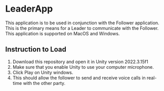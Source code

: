 # LeaderApp
This application is to be used in conjunction with the Follower application. This is the primary means for a Leader to communicate with the Follower. This application is supported on MacOS and Windows. 

## Instruction to Load
1) Download this repository and open it in Unity version 2022.3.15f1
2) Make sure that you enable Unity to use your computer microphone.
3) Click Play on Unity windows.
4) This should allow the follower to send and receive voice calls in real-time with the other party.
